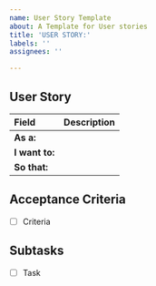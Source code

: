 ```yaml
---
name: User Story Template
about: A Template for User stories
title: 'USER STORY:'
labels: ''
assignees: ''

---
```


## User Story

| Field          | Description |
|:---------------|:------------|
| **As a:**      |             |
| **I want to:** |             |
| **So that:**   |             |

## Acceptance Criteria

- [ ] Criteria

## Subtasks

- [ ] Task
